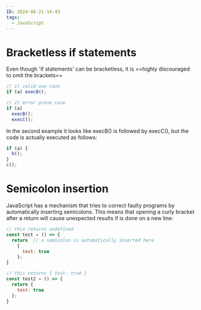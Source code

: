 ```yaml
---
ID: 2024-08-21-14:43
tags:
  - JavaScript
---
```

# Bracketless if statements

Even though 'if statements' can be bracketless, it is ==highly discouraged to omit the brackets==

```JavaScript
// 1) valid use case
if (a) execB();

// 2) error prone case
if (a)
  execB();
  execC();
```

In the second example it looks like execB() is followed by execC(), but the code is actually executed as follows:

```JavaScript
if (a) {
  b();
}
c();
```

# Semicolon insertion

JavaScript has a mechanism that tries to correct faulty programs by automatically inserting semicolons. This means that opening a curly bracket after a return will cause unexpected results if is done on a new line:

```JavaScript
// this returns undefined
const test = () => {
  return  // a semicolon is automatically inserted here
    {
      test: true
    };
}

// this returns { test: true }
const test2 = () => {
  return {
    test: true
  };
}
```